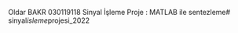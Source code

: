 Oldar BAKR
030119118
Sinyal İşleme
Proje : MATLAB ile sentezleme#   s i n y a l _ i s l e m e _ p r o j e s i _ 2 0 2 2  
 